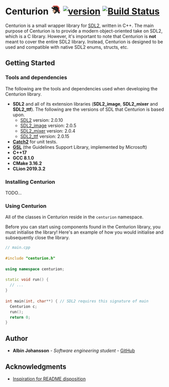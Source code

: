 # Centurion ![Centurion](bin/centurion_icon.png) [![version](https://img.shields.io/badge/version-2.0.0-blue.svg)](https://semver.org) [![Build Status](https://travis-ci.org/albin-johansson/Centurion.svg?branch=master)](https://travis-ci.org/albin-johansson/Centurion) 


Centurion is a small wrapper library for [SDL2](https://www.libsdl.org/index.php), written in C++. The main purpose of Centurion is to provide a modern object-oriented take on SDL2, which is a C library. However, it's important to note that Centurion is __not__ meant to cover the entire SDL2 library. Instead, Centurion is designed to be used and compatible with native SDL2 enums, structs, etc.

## Getting Started

### Tools and dependencies
The following are the tools and dependencies used when developing the Centurion library.

* **SDL2** and all of its extension libraries (**SDL2_image**, **SDL2_mixer** and **SDL2_ttf**).
  The following are the versions of SDL that Centurion is based upon.
  * [SDL2](https://www.libsdl.org/download-2.0.php)           version: 2.0.10
  * [SDL2_image](https://www.libsdl.org/projects/SDL_image/)  version: 2.0.5
  * [SDL2_mixer](https://www.libsdl.org/projects/SDL_mixer/)  version: 2.0.4
  * [SDL2_ttf](https://www.libsdl.org/projects/SDL_ttf/)      version: 2.0.15
* [**Catch2**](https://github.com/catchorg/Catch2) for unit tests.
* [**GSL**](https://github.com/microsoft/GSL) (the Guidelines Support Library, implemented by Microsoft)
* **C++17**
* **GCC 8.1.0**
* **CMake 3.16.2**
* **CLion 2019.3.2**

### Installing Centurion
TODO...

### Using Centurion
All of the classes in Centurion reside in the `centurion` namespace.

Before you can start using components found in the Centurion library, you must initialise the library! Here's an example of how you would initialise and subsequently close the library.
```c++
// main.cpp

#include "centurion.h"

using namespace centurion;

static void run() {
  // ...
}

int main(int, char**) { // SDL2 requires this signature of main
  Centurion c;
  run();
  return 0;
}
```
## Author

- __Albin Johansson__ - _Software engineering student_ - [GitHub](https://github.com/albin-johansson)

## Acknowledgments
- [Inspiration for README disposition](https://gist.github.com/PurpleBooth/109311bb0361f32d87a2)
